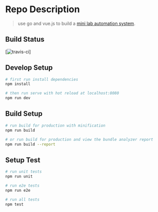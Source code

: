 # Repo Description

> use go and vue.js to build a [mini lab automation system](https://sa-labauto.herokuapp.com/).

## Build Status
[![travis-ci](https://api.travis-ci.org/SmartLLV/sa-lab-automation.svg?branch=master)]

## Develop Setup
```bash
# first run install dependencies
npm install

# then run serve with hot reload at localhost:8080
npm run dev
```


## Build Setup
```bash
# run build for production with minification
npm run build

# or run build for production and view the bundle analyzer report
npm run build --report
```

## Setup Test
```bash
# run unit tests
npm run unit

# run e2e tests
npm run e2e

# run all tests
npm test
```


